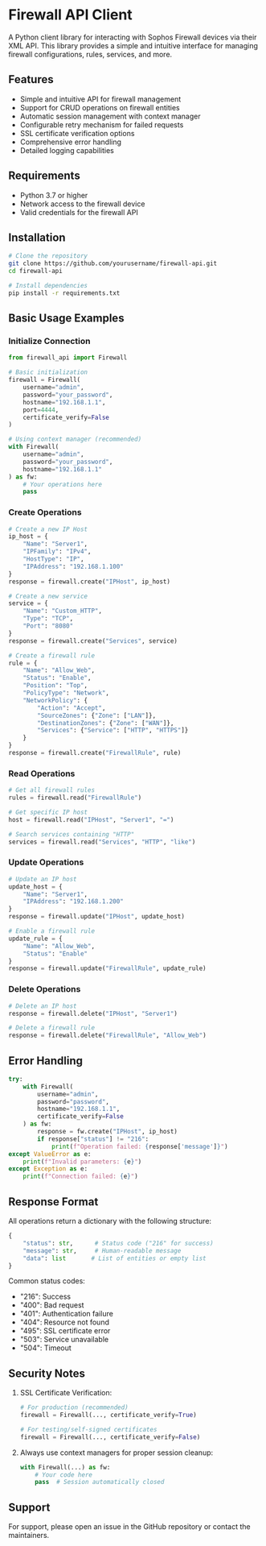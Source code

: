 # Firewall API Client

A Python client library for interacting with Sophos Firewall devices via their XML API. This library provides a simple and intuitive interface for managing firewall configurations, rules, services, and more.

## Features

- Simple and intuitive API for firewall management
- Support for CRUD operations on firewall entities
- Automatic session management with context manager
- Configurable retry mechanism for failed requests
- SSL certificate verification options
- Comprehensive error handling
- Detailed logging capabilities

## Requirements

- Python 3.7 or higher
- Network access to the firewall device
- Valid credentials for the firewall API

## Installation

```bash
# Clone the repository
git clone https://github.com/yourusername/firewall-api.git
cd firewall-api

# Install dependencies
pip install -r requirements.txt
```

## Basic Usage Examples

### Initialize Connection

```python
from firewall_api import Firewall

# Basic initialization
firewall = Firewall(
    username="admin",
    password="your_password",
    hostname="192.168.1.1",
    port=4444,
    certificate_verify=False
)

# Using context manager (recommended)
with Firewall(
    username="admin",
    password="your_password",
    hostname="192.168.1.1"
) as fw:
    # Your operations here
    pass
```

### Create Operations

```python
# Create a new IP Host
ip_host = {
    "Name": "Server1",
    "IPFamily": "IPv4",
    "HostType": "IP",
    "IPAddress": "192.168.1.100"
}
response = firewall.create("IPHost", ip_host)

# Create a new service
service = {
    "Name": "Custom_HTTP",
    "Type": "TCP",
    "Port": "8080"
}
response = firewall.create("Services", service)

# Create a firewall rule
rule = {
    "Name": "Allow_Web",
    "Status": "Enable",
    "Position": "Top",
    "PolicyType": "Network",
    "NetworkPolicy": {
        "Action": "Accept",
        "SourceZones": {"Zone": ["LAN"]},
        "DestinationZones": {"Zone": ["WAN"]},
        "Services": {"Service": ["HTTP", "HTTPS"]}
    }
}
response = firewall.create("FirewallRule", rule)
```

### Read Operations

```python
# Get all firewall rules
rules = firewall.read("FirewallRule")

# Get specific IP host
host = firewall.read("IPHost", "Server1", "=")

# Search services containing "HTTP"
services = firewall.read("Services", "HTTP", "like")
```

### Update Operations

```python
# Update an IP host
update_host = {
    "Name": "Server1",
    "IPAddress": "192.168.1.200"
}
response = firewall.update("IPHost", update_host)

# Enable a firewall rule
update_rule = {
    "Name": "Allow_Web",
    "Status": "Enable"
}
response = firewall.update("FirewallRule", update_rule)
```

### Delete Operations

```python
# Delete an IP host
response = firewall.delete("IPHost", "Server1")

# Delete a firewall rule
response = firewall.delete("FirewallRule", "Allow_Web")
```

## Error Handling

```python
try:
    with Firewall(
        username="admin",
        password="password",
        hostname="192.168.1.1",
        certificate_verify=False
    ) as fw:
        response = fw.create("IPHost", ip_host)
        if response["status"] != "216":
            print(f"Operation failed: {response['message']}")
except ValueError as e:
    print(f"Invalid parameters: {e}")
except Exception as e:
    print(f"Connection failed: {e}")
```

## Response Format

All operations return a dictionary with the following structure:

```python
{
    "status": str,      # Status code ("216" for success)
    "message": str,     # Human-readable message
    "data": list       # List of entities or empty list
}
```

Common status codes:
- "216": Success
- "400": Bad request
- "401": Authentication failure
- "404": Resource not found
- "495": SSL certificate error
- "503": Service unavailable
- "504": Timeout

## Security Notes

1. SSL Certificate Verification:
   ```python
   # For production (recommended)
   firewall = Firewall(..., certificate_verify=True)
   
   # For testing/self-signed certificates
   firewall = Firewall(..., certificate_verify=False)
   ```

2. Always use context managers for proper session cleanup:
   ```python
   with Firewall(...) as fw:
       # Your code here
       pass  # Session automatically closed
   ```

## Support

For support, please open an issue in the GitHub repository or contact the maintainers.
